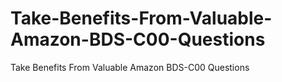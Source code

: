 # Take-Benefits-From-Valuable-Amazon-BDS-C00-Questions
Take Benefits From Valuable Amazon BDS-C00 Questions
